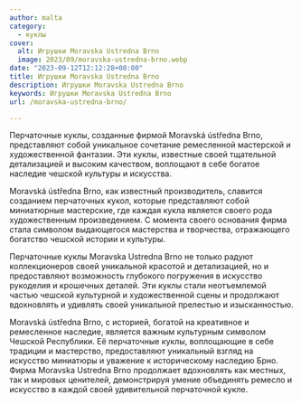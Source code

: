 ```yaml
---
author: malta
category:
  - куклы
cover:
  alt: Игрушки Moravska Ustredna Brno
  image: 2023/09/moravska-ustredna-brno.webp
date: "2023-09-12T12:12:28+00:00"
title: Игрушки Moravska Ustredna Brno
description: Игрушки Moravska Ustredna Brno
keywords: Игрушки Moravska Ustredna Brno
url: /moravska-ustredna-brno/

---
```

Перчаточные куклы, созданные фирмой Moravská ústředna Brno, представляют собой уникальное сочетание ремесленной мастерской и художественной фантазии. Эти куклы, известные своей тщательной детализацией и высоким качеством, воплощают в себе богатое наследие чешской культуры и искусства.

Moravská ústředna Brno, как известный производитель, славится созданием перчаточных кукол, которые представляют собой миниатюрные мастерские, где каждая кукла является своего рода художественным произведением. С момента своего основания фирма стала символом выдающегося мастерства и творчества, отражающего богатство чешской истории и культуры.

Перчаточные куклы Moravska Ustredna Brno не только радуют коллекционеров своей уникальной красотой и детализацией, но и предоставляют возможность глубокого погружения в искусство рукоделия и крошечных деталей. Эти куклы стали неотъемлемой частью чешской культурной и художественной сцены и продолжают вдохновлять и удивлять своей уникальной прелестью и изысканностью.

Moravská ústředna Brno, с историей, богатой на креативное и ремесленное наследие, является важным культурным символом Чешской Республики. Её перчаточные куклы, воплощающие в себе традиции и мастерство, предоставляют уникальный взгляд на искусство миниатюры и уважение к историческому наследию Брно. Фирма Moravska Ustredna Brno продолжает вдохновлять как местных, так и мировых ценителей, демонстрируя умение объединять ремесло и искусство в каждой своей удивительной перчаточной кукле.
